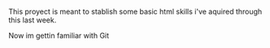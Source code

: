 This proyect is meant to stablish some basic html skills
i've aquired through this last week.

Now im gettin familiar with Git
